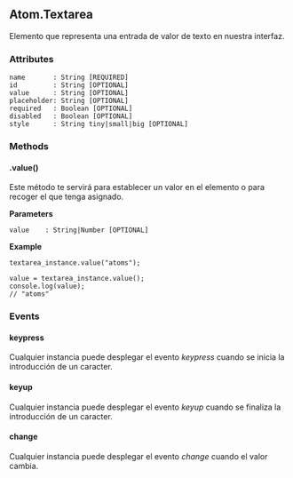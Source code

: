 ## Atom.Textarea
Elemento que representa una entrada de valor de texto en nuestra interfaz.

### Attributes

```
name       : String [REQUIRED]
id         : String [OPTIONAL]
value      : String [OPTIONAL]
placeholder: String [OPTIONAL]
required   : Boolean [OPTIONAL]
disabled   : Boolean [OPTIONAL]
style      : String tiny|small|big [OPTIONAL]
```

### Methods

#### .value()
Este método te servirá para establecer un valor en el elemento o para recoger el que tenga asignado.

**Parameters**

```
value    : String|Number [OPTIONAL]
```
**Example**

```
textarea_instance.value("atoms");

value = textarea_instance.value();
console.log(value);
// "atoms"
```

### Events

#### keypress
Cualquier instancia puede desplegar el evento *keypress* cuando se inicia la introducción de un caracter.

#### keyup
Cualquier instancia puede desplegar el evento *keyup* cuando se finaliza la introducción de un caracter.

#### change
Cualquier instancia puede desplegar el evento *change* cuando el valor cambia.
